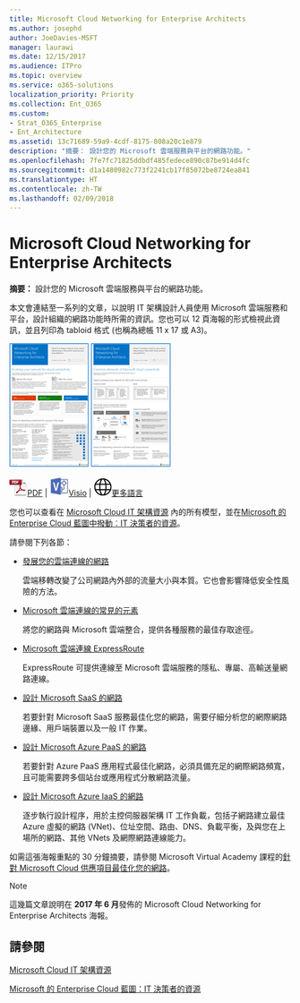 ```yaml
---
title: Microsoft Cloud Networking for Enterprise Architects
ms.author: josephd
author: JoeDavies-MSFT
manager: laurawi
ms.date: 12/15/2017
ms.audience: ITPro
ms.topic: overview
ms.service: o365-solutions
localization_priority: Priority
ms.collection: Ent_O365
ms.custom:
- Strat_O365_Enterprise
- Ent_Architecture
ms.assetid: 13c71689-59a9-4cdf-8175-808a20c1e879
description: "摘要： 設計您的 Microsoft 雲端服務與平台的網路功能。"
ms.openlocfilehash: 7fe7fc71825ddbdf485fedece890c87be914d4fc
ms.sourcegitcommit: d1a1480982c773f2241cb17f85072be8724ea841
ms.translationtype: HT
ms.contentlocale: zh-TW
ms.lasthandoff: 02/09/2018
---
```

# <a name="microsoft-cloud-networking-for-enterprise-architects"></a>Microsoft Cloud Networking for Enterprise Architects

 **摘要：** 設計您的 Microsoft 雲端服務與平台的網路功能。
  
本文會連結至一系列的文章，以說明 IT 架構設計人員使用 Microsoft 雲端服務和平台，設計組織的網路功能時所需的資訊。您也可以 12 頁海報的形式檢視此資訊，並且列印為 tabloid 格式 (也稱為總帳 11 x 17 或 A3)。
  
[![Microsoft 雲端網路模型的縮圖影像](images/95e8ab6a-b4d0-4836-acc1-b0b77ebf46e6.png)  
](https://go.microsoft.com/fwlink/p/?linkid=842073)
  
![PDF 檔案](images/ITPro_Other_PDFicon.png)[PDF](https://go.microsoft.com/fwlink/p/?linkid=842073) | ![Visio 檔案](images/ITPro_Other_VisioIcon.jpg)[Visio](https://go.microsoft.com/fwlink/p/?linkid=842074) | ![參閱其他語言版本的頁面](images/e16c992d-b0f8-48ae-bf44-db7a9fcaab9e.png)[更多語言](https://www.microsoft.com/download/details.aspx?id=54425)
  
您也可以查看在 [Microsoft Cloud IT 架構資源](microsoft-cloud-it-architecture-resources.md) 內的所有模型，並在[Microsoft 的 Enterprise Cloud 藍圖中撥動︰IT 決策者的資源](https://aka.ms/cloudarchitecture)。
  
請參閱下列各節：
  
- [發展您的雲端連線的網路](evolving-your-network-for-cloud-connectivity.md)
    
    雲端移轉改變了公司網路內外部的流量大小與本質。它也會影響降低安全性風險的方法。
    
- [Microsoft 雲端連線的常見的元素](common-elements-of-microsoft-cloud-connectivity.md)
    
    將您的網路與 Microsoft 雲端整合，提供各種服務的最佳存取途徑。
    
- [Microsoft 雲端連線 ExpressRoute](expressroute-for-microsoft-cloud-connectivity.md)
    
    ExpressRoute 可提供連線至 Microsoft 雲端服務的隱私、專屬、高輸送量網路連線。
    
- [設計 Microsoft SaaS 的網路](designing-networking-for-microsoft-saas.md)
    
    若要針對 Microsoft SaaS 服務最佳化您的網路，需要仔細分析您的網際網路邊緣、用戶端裝置以及一般 IT 作業。
    
- [設計 Microsoft Azure PaaS 的網路](designing-networking-for-microsoft-azure-paas.md)
    
    若要針對 Azure PaaS 應用程式最佳化網路，必須具備充足的網際網路頻寬，且可能需要跨多個站台或應用程式分散網路流量。
    
- [設計 Microsoft Azure IaaS 的網路](designing-networking-for-microsoft-azure-iaas.md)
    
    逐步執行設計程序，用於主控伺服器架構 IT 工作負載，包括子網路建立最佳 Azure 虛擬的網路 (VNet)、位址空間、路由、DNS、負載平衡，及與您在上場所的網路、其他 VNets 及網際網路連線能力。
    
如需這張海報重點的 30 分鐘摘要，請參閱 Microsoft Virtual Academy 課程的[針對 Microsoft Cloud 供應項目最佳化您的網路](https://mva.microsoft.com/zh-TW/training-courses/optimize-your-network-for-microsoft-cloud-offerings-17743)。
  
> [!NOTE]
> 這幾篇文章說明在 **2017 年 6 月**發佈的 Microsoft Cloud Networking for Enterprise Architects 海報。
  
## <a name="see-also"></a>請參閱

[Microsoft Cloud IT 架構資源](microsoft-cloud-it-architecture-resources.md)

[Microsoft 的 Enterprise Cloud 藍圖：IT 決策者的資源](https://sway.com/FJ2xsyWtkJc2taRD)



